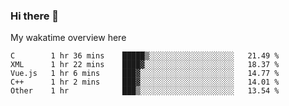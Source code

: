 ### Hi there 👋

<!--
**Jassy930/Jassy930** is a ✨ _special_ ✨ repository because its `README.md` (this file) appears on your GitHub profile.

Here are some ideas to get you started:

- 🔭 I’m currently working on ...
- 🌱 I’m currently learning ...
- 👯 I’m looking to collaborate on ...
- 🤔 I’m looking for help with ...
- 💬 Ask me about ...
- 📫 How to reach me: ...
- 😄 Pronouns: ...
- ⚡ Fun fact: ...
-->

My wakatime overview here
<!--START_SECTION:waka-->
```text
C        1 hr 36 mins    █████▒░░░░░░░░░░░░░░░░░░░   21.49 % 
XML      1 hr 22 mins    ████▓░░░░░░░░░░░░░░░░░░░░   18.37 % 
Vue.js   1 hr 6 mins     ███▓░░░░░░░░░░░░░░░░░░░░░   14.77 % 
C++      1 hr 2 mins     ███▓░░░░░░░░░░░░░░░░░░░░░   14.01 % 
Other    1 hr            ███▒░░░░░░░░░░░░░░░░░░░░░   13.54 % 
```
<!--END_SECTION:waka-->
